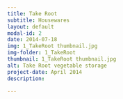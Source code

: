 ```yaml
---
title: Take Root
subtitle: Housewares
layout: default
modal-id: 2
date: 2014-07-18
img: 1_TakeRoot thumbnail.jpg
img-folder: 1_TakeRoot
thumbnail: 1_TakeRoot thumbnail.jpg
alt: Take Root vegetable storage
project-date: April 2014
description: 

---
```

